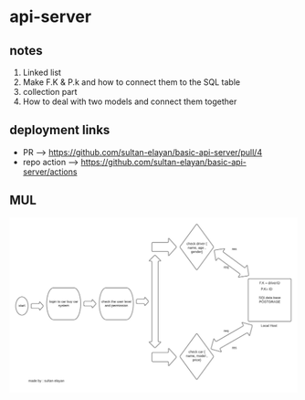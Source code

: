 # api-server


## notes 

1. Linked list 
2. Make F.K & P.k and how to connect them to the SQL table 
3. collection part  
4. How to deal with two models and connect them together 


## deployment links

- PR --> https://github.com/sultan-elayan/basic-api-server/pull/4
- repo action --> https://github.com/sultan-elayan/basic-api-server/actions 

## MUL

![](lab-04.jpeg)